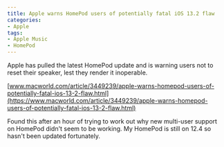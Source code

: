 ```yaml
---
title: Apple warns HomePod users of potentially fatal iOS 13.2 flaw
categories: 
- Apple
tags:
- Apple Music
- HomePod
---
```


Apple has pulled the latest HomePod update and is warning users not to reset their speaker, lest they render it inoperable.

[www.macworld.com/article/3449239/apple-warns-homepod-users-of-potentially-fatal-ios-13-2-flaw.html](https://www.macworld.com/article/3449239/apple-warns-homepod-users-of-potentially-fatal-ios-13-2-flaw.html)

Found this after an hour of trying to work out why new multi-user support on HomePod didn't seem to be working. My HomePod is still on 12.4 so hasn't been updated fortunately.